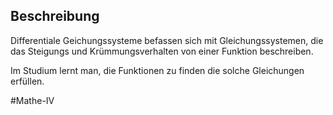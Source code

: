 ## Beschreibung
Differentiale Geichungssysteme befassen sich mit Gleichungssystemen, die das Steigungs und Krümmungsverhalten von einer Funktion beschreiben.

Im Studium lernt man, die Funktionen zu finden die solche Gleichungen erfüllen. 

#Mathe-IV 